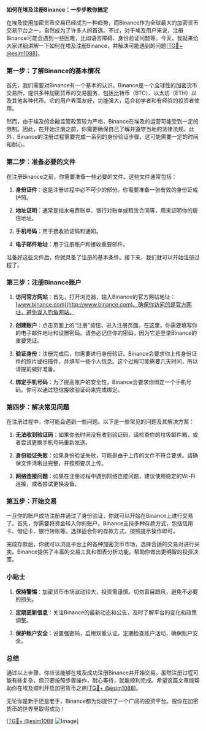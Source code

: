 **如何在埃及注册Binance：一步步教你搞定**

在埃及使用加密货币交易已经成为一种趋势，而Binance作为全球最大的加密货币交易平台之一，自然成为了许多人的首选。不过，对于埃及用户来说，注册Binance可能会遇到一些困难，比如语言障碍、身份验证问题等。今天，我就来给大家详细讲解一下如何在埃及注册Binance，并解决可能遇到的问题[[TG💪+ @esim1088](https://t.me/s/esim1088)]。

### 第一步：了解Binance的基本情况

首先，我们需要对Binance有一个基本的认识。Binance是一个全球性的加密货币交易所，提供多种加密货币的交易服务，包括比特币（BTC）、以太坊（ETH）以及其他各种代币。它的用户界面友好，功能强大，适合初学者和有经验的投资者使用。

然而，由于埃及的金融监管政策较为严格，Binance在埃及的运营可能受到一定的限制。因此，在开始注册之前，你需要确保自己了解并遵守当地的法律法规。此外，Binance的注册过程需要完成一系列的身份验证步骤，这可能需要一定的时间和耐心。

### 第二步：准备必要的文件

在注册Binance之前，你需要准备一些必要的文件。这些文件通常包括：

1. **身份证件**：这是注册过程中必不可少的部分。你需要准备一张有效的身份证或护照。
   
2. **地址证明**：通常是指水电费账单、银行对账单或租赁合同等，用来证明你的居住地址。

3. **手机号码**：用于接收验证码和通知。

4. **电子邮件地址**：用于注册账户和接收重要邮件。

准备好这些文件后，你就具备了注册的基本条件。接下来，我们就可以开始注册过程了。

### 第三步：注册Binance账户

1. **访问官方网站**：首先，打开浏览器，输入Binance的官方网站地址：[www.binance.com](http://www.binance.com)。确保你访问的是官方网址，避免误入钓鱼网站。

2. **创建账户**：点击页面上的“注册”按钮，进入注册页面。在这里，你需要填写你的电子邮件地址和设置密码。请务必记住你的密码，因为它是登录Binance的重要凭证。

3. **验证身份**：注册完成后，你需要进行身份验证。Binance会要求你上传身份证件的照片或扫描件，并填写一些个人信息。这个过程可能需要几天时间，所以请提前做好准备。

4. **绑定手机号码**：为了提高账户的安全性，Binance会要求你绑定一个手机号码。你可以通过短信接收验证码来完成绑定。

### 第四步：解决常见问题

在注册过程中，你可能会遇到一些问题。以下是一些常见的问题及其解决方案：

1. **无法收到验证码**：如果你长时间没有收到验证码，请检查你的垃圾邮件箱，或者尝试更换手机号码重新发送。

2. **身份验证失败**：如果身份验证失败，可能是由于上传的文件不符合要求。请确保文件清晰且完整，并按照要求上传。

3. **网络连接问题**：如果在注册过程中遇到网络连接问题，建议使用稳定的Wi-Fi连接，或者尝试更换设备。

### 第五步：开始交易

一旦你的账户成功注册并通过了身份验证，你就可以开始在Binance上进行交易了。首先，你需要将资金转入你的账户。Binance支持多种存款方式，包括信用卡、借记卡、银行转账等。选择适合你的存款方式，按照提示操作即可。

完成存款后，你就可以浏览平台上的各种加密货币市场，选择合适的交易对进行买卖。Binance提供了丰富的交易工具和图表分析功能，帮助你做出更明智的投资决策。

### 小贴士

1. **保持警惕**：加密货币市场波动较大，投资需谨慎。切勿盲目跟风，避免不必要的损失。

2. **定期更新信息**：关注Binance的最新动态和公告，及时了解平台的变化和政策调整。

3. **保护账户安全**：设置强密码，启用双重认证，定期检查账户活动，确保账户安全。

### 总结

通过以上步骤，你应该能够在埃及成功注册Binance并开始交易。虽然注册过程可能有些复杂，但只要按照步骤操作，耐心等待，就能顺利完成。希望这篇文章能帮助你在埃及顺利开启加密货币之旅[[TG💪+ @esim1088](https://t.me/s/esim1088)]。

无论你是新手还是老手，Binance都为你提供了一个广阔的投资平台。祝你在加密货币的世界里取得成功！

[[TG💪+ @esim1088](https://t.me/s/esim1088) ![Image](https://i.postimg.cc/4NQfJmqS/Snipaste-2025-05-13-00-14-12.png)]